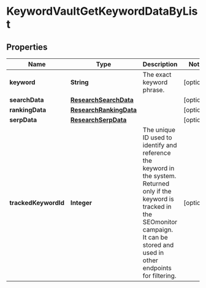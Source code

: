 # KeywordVaultGetKeywordDataByList

## Properties
Name | Type | Description | Notes
------------ | ------------- | ------------- | -------------
**keyword** | **String** | The exact keyword phrase. |  [optional]
**searchData** | [**ResearchSearchData**](ResearchSearchData.md) |  |  [optional]
**rankingData** | [**ResearchRankingData**](ResearchRankingData.md) |  |  [optional]
**serpData** | [**ResearchSerpData**](ResearchSerpData.md) |  |  [optional]
**trackedKeywordId** | **Integer** | The unique ID used to identify and reference the keyword in the system. Returned only if the keyword is tracked in the SEOmonitor campaign. It can be stored and used in other endpoints for filtering. |  [optional]
